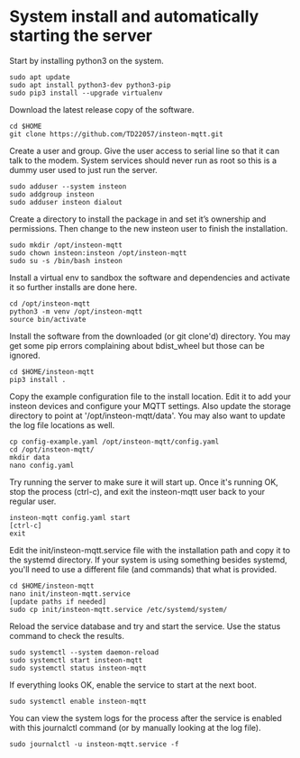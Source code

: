 # System install and automatically starting the server

Start by installing python3 on the system.

   ```
   sudo apt update
   sudo apt install python3-dev python3-pip
   sudo pip3 install --upgrade virtualenv
   ```

Download the latest release copy of the software.

   ```
   cd $HOME
   git clone https://github.com/TD22057/insteon-mqtt.git
   ```

Create a user and group. Give the user access to serial line so that
it can talk to the modem.  System services should never run as root so
this is a dummy user used to just run the server.

   ```
   sudo adduser --system insteon
   sudo addgroup insteon
   sudo adduser insteon dialout
   ```

Create a directory to install the package in and set it’s ownership
and permissions.  Then change to the new insteon user to finish the
installation.

   ```
   sudo mkdir /opt/insteon-mqtt
   sudo chown insteon:insteon /opt/insteon-mqtt
   sudo su -s /bin/bash insteon
   ```

Install a virtual env to sandbox the software and dependencies and
activate it so further installs are done here.

   ```
   cd /opt/insteon-mqtt
   python3 -m venv /opt/insteon-mqtt
   source bin/activate
   ```

Install the software from the downloaded (or git clone'd) directory.
You may get some pip errors complaining about bdist_wheel but those
can be ignored.

   ```
   cd $HOME/insteon-mqtt
   pip3 install .
   ```

Copy the example configuration file to the install location.  Edit it to add
your insteon devices and configure your MQTT settings.  Also update
the storage directory to point at '/opt/insteon-mqtt/data'.  You may
also want to update the log file locations as well.

   ```
   cp config-example.yaml /opt/insteon-mqtt/config.yaml
   cd /opt/insteon-mqtt/
   mkdir data
   nano config.yaml
   ```

Try running the server to make sure it will start up.  Once it's
running OK, stop the process (ctrl-c), and exit the insteon-mqtt user
back to your regular user.

   ```
   insteon-mqtt config.yaml start
   [ctrl-c]
   exit
   ```

Edit the init/insteon-mqtt.service file with the installation path and
copy it to the systemd directory.  If your system is using something
besides systemd, you'll need to use a different file (and commands)
that what is provided.

   ```
   cd $HOME/insteon-mqtt
   nano init/insteon-mqtt.service
   [update paths if needed]
   sudo cp init/insteon-mqtt.service /etc/systemd/system/
   ```

Reload the service database and try and start the service.  Use the
status command to check the results.

   ```
   sudo systemctl --system daemon-reload
   sudo systemctl start insteon-mqtt
   sudo systemctl status insteon-mqtt
   ```

If everything looks OK, enable the service to start at the next boot.

   ```
   sudo systemctl enable insteon-mqtt
   ```
You can view the system logs for the process after the service is
enabled with this journalctl command (or by manually looking at the
log file).

   ```
   sudo journalctl -u insteon-mqtt.service -f
   ```
